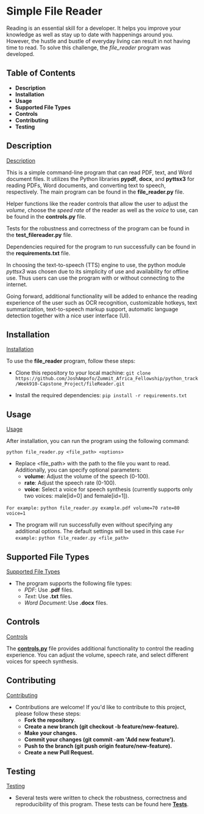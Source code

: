 # Simple File Reader

Reading is an essential skill for a developer. It helps you improve your knowledge as well as stay up to date with happenings around you.
However, the hustle and bustle of everyday living can result in not having time to read. To solve this challenge, the *file_reader* program was developed.

## Table of Contents

- **Description**
- **Installation**
- **Usage**
- **Supported File Types**
- **Controls**
- **Contributing**
- **Testing**

## Description

[Description](#description)

This is a simple command-line program that can read PDF, text, and Word document files. It utilizes the Python libraries **pypdf**, **docx**, and **pyttsx3** for reading PDFs, Word documents, and converting text to speech, respectively. The main program can be found in the **file_reader.py** file.

Helper functions like the reader controls that allow the user to adjust the *volume*, choose the *speed rate* of the reader as well as the *voice* to use, can be found in the **controls.py** file.

Tests for the robustness and correctness of the program can be found in the **test_filereader.py** file.

Dependencies required for the program to run successfully can be found in the **requirements.txt** file.

In choosing the text-to-speech (TTS) engine to use, the python module *pyttsx3* was chosen due to its simplicity of use and availability for offline use. Thus users can use the program with or without connecting to the internet.

Going forward, additional functionality will be added to enhance the reading experience of the user such as OCR recognition, customizable hotkeys, text summarization, text-to-speech markup support, automatic language detection together with a nice user interface (UI).

## Installation

[Installation](#installation)

To use the **file_reader** program, follow these steps:

- Clone this repository to your local machine:
`git clone https://github.com/JoshAmpofo/Zummit_Africa_Fellowship/python_track/Week910-Capstone_Project/fileReader.git`

- Install the required dependencies:
`pip install -r requirements.txt`

## Usage

[Usage](#usage)

After installation, you can run the program using the following command:

`python file_reader.py <file_path> <options>`

- Replace <file_path> with the path to the file you want to read. Additionally, you can specify optional parameters:
  - **volume**: Adjust the volume of the speech (0-100).
  - **rate**: Adjust the speech rate (0-100).
  - **voice**: Select a voice for speech synthesis (currently supports only two voices: male[id=0] and female[id=1]).

`For example:`
`python file_reader.py example.pdf volume=70 rate=80 voice=1`

- The program will run successfully even without specifying any additional options. The default settings will be used in this case
`For example:`
`python file_reader.py <file_path>`

## Supported File Types

[Supported File Types](#supported-file-types)

- The program supports the following file types:
  - *PDF*: Use **.pdf** files.
  - *Text*: Use **.txt** files.
  - *Word Document*: Use **.docx** files.

## Controls

[Controls](#controls)

The [**controls.py**](controls.py) file provides additional functionality to control the reading experience. You can adjust the volume, speech rate, and select different voices for speech synthesis.

## Contributing

[Contributing](#contributing)

- Contributions are welcome! If you'd like to contribute to this project, please follow these steps:
  - **Fork the repository**.
  - **Create a new branch (git checkout -b feature/new-feature).**
  - **Make your changes.**
  - **Commit your changes (git commit -am 'Add new feature').**
  - **Push to the branch (git push origin feature/new-feature).**
  - **Create a new Pull Request.**

## Testing

[Testing](#testing)

- Several tests were written to check the robustness, correctness and reproducibility of this program.
These tests can be found here [**Tests**](test_filereader.py).
